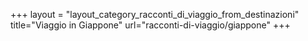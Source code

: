 +++
layout = "layout_category_racconti_di_viaggio_from_destinazioni"
title="Viaggio in Giappone"
url="racconti-di-viaggio/giappone"
+++